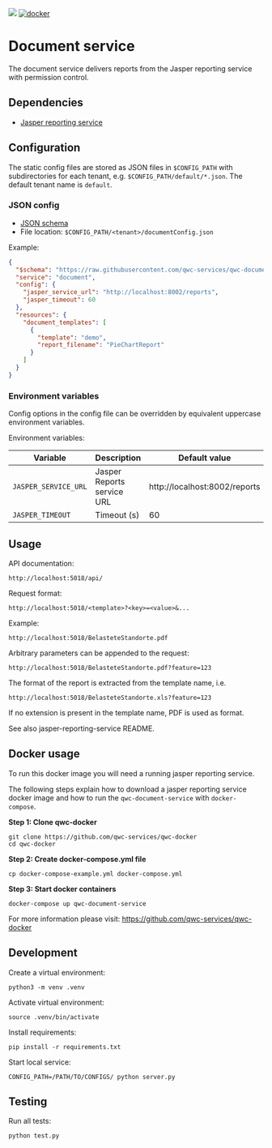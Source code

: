 [![](https://github.com/qwc-services/qwc-document-service/workflows/build/badge.svg)](https://github.com/qwc-services/qwc-document-service/actions)
[![docker](https://img.shields.io/docker/v/sourcepole/qwc-document-service?label=Docker%20image&sort=semver)](https://hub.docker.com/r/sourcepole/qwc-document-service)

Document service
================

The document service delivers reports from the Jasper reporting service with permission control.


Dependencies
------------

* [Jasper reporting service](https://github.com/qwc-services/jasper-reporting-service/)


Configuration
-------------

The static config files are stored as JSON files in `$CONFIG_PATH` with subdirectories for each tenant,
e.g. `$CONFIG_PATH/default/*.json`. The default tenant name is `default`.

### JSON config

* [JSON schema](schemas/qwc-document-service.json)
* File location: `$CONFIG_PATH/<tenant>/documentConfig.json`

Example:
```json
{
  "$schema": "https://raw.githubusercontent.com/qwc-services/qwc-document-service/master/schemas/qwc-document-service.json",
  "service": "document",
  "config": {
    "jasper_service_url": "http://localhost:8002/reports",
    "jasper_timeout": 60
  },
  "resources": {
    "document_templates": [
      {
        "template": "demo",
        "report_filename": "PieChartReport"
      }
    ]
  }
}
```

### Environment variables

Config options in the config file can be overridden by equivalent uppercase environment variables.

Environment variables:

| Variable             | Description                | Default value                 |
|----------------------|----------------------------|-------------------------------|
| `JASPER_SERVICE_URL` | Jasper Reports service URL | http://localhost:8002/reports |
| `JASPER_TIMEOUT`     | Timeout (s)                | 60                            |


Usage
-----

API documentation:

    http://localhost:5018/api/

Request format:

    http://localhost:5018/<template>?<key>=<value>&...

Example:

    http://localhost:5018/BelasteteStandorte.pdf

Arbitrary parameters can be appended to the request:

    http://localhost:5018/BelasteteStandorte.pdf?feature=123

The format of the report is extracted from the template name, i.e.

    http://localhost:5018/BelasteteStandorte.xls?feature=123

If no extension is present in the template name, PDF is used as format.

See also jasper-reporting-service README.

Docker usage
------------

To run this docker image you will need a running jasper reporting service.

The following steps explain how to download a jasper reporting service docker image and how to run the `qwc-document-service` with `docker-compose`.

**Step 1: Clone qwc-docker**

    git clone https://github.com/qwc-services/qwc-docker
    cd qwc-docker

**Step 2: Create docker-compose.yml file**

    cp docker-compose-example.yml docker-compose.yml

**Step 3: Start docker containers**

    docker-compose up qwc-document-service

For more information please visit: https://github.com/qwc-services/qwc-docker

Development
-----------

Create a virtual environment:

    python3 -m venv .venv

Activate virtual environment:

    source .venv/bin/activate

Install requirements:

    pip install -r requirements.txt

Start local service:

    CONFIG_PATH=/PATH/TO/CONFIGS/ python server.py


Testing
-------

Run all tests:

    python test.py
